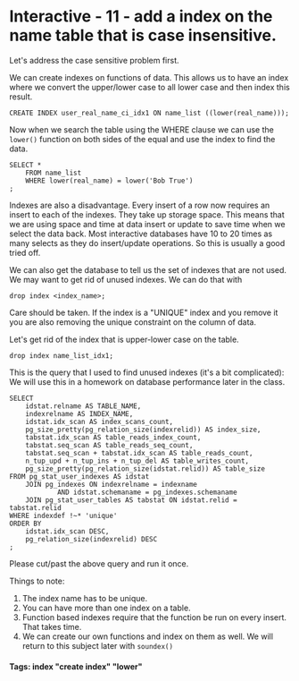 



<style>
.pagebreak { page-break-before: always; }
.half { height: 200px; }
</style>





# Interactive - 11 - add a index on the name table that is case insensitive.

Let's address the case sensitive problem first.

We can create indexes on functions of data.  This allows us to have
an index where we convert the upper/lower case to all lower case
and then index this result.

```
CREATE INDEX user_real_name_ci_idx1 ON name_list ((lower(real_name)));

```

Now when we search the table using the WHERE clause we can use the `lower()` function on
both sides of the equal and use the index to find the data.

```
SELECT * 
	FROM name_list 
	WHERE lower(real_name) = lower('Bob True')
;

```

Indexes are also a disadvantage.  Every insert of a row now requires an insert
to each of the indexes.  They take up storage space.   This means that we are
using space and time at data insert or update to save time when we select the
data back.  Most interactive databases have 10 to 20 times as many selects
as they do insert/update operations.   So this is usually a good tried off.

We can also get the database to tell us the set of indexes that are not
used.  We may want to get rid of unused indexes.  We can do that with

```
drop index <index_name>;
```

Care should be taken.  If the index is a "UNIQUE" index and you remove it
you are also removing the unique constraint on the column of data.

Let's get rid of the index that is upper-lower case on the table.

```
drop index name_list_idx1;
```

This is the query that I used to find unused indexes (it's a bit complicated):
We will use this in a homework on database performance later in the class.

```
SELECT
    idstat.relname AS TABLE_NAME,
    indexrelname AS INDEX_NAME,
    idstat.idx_scan AS index_scans_count,
    pg_size_pretty(pg_relation_size(indexrelid)) AS index_size,
    tabstat.idx_scan AS table_reads_index_count,
    tabstat.seq_scan AS table_reads_seq_count,
    tabstat.seq_scan + tabstat.idx_scan AS table_reads_count,
    n_tup_upd + n_tup_ins + n_tup_del AS table_writes_count,
    pg_size_pretty(pg_relation_size(idstat.relid)) AS table_size
FROM pg_stat_user_indexes AS idstat
	JOIN pg_indexes ON indexrelname = indexname
			AND idstat.schemaname = pg_indexes.schemaname
	JOIN pg_stat_user_tables AS tabstat ON idstat.relid = tabstat.relid
WHERE indexdef !~* 'unique'
ORDER BY
    idstat.idx_scan DESC,
    pg_relation_size(indexrelid) DESC
;

```

Please cut/past the above query and run it once.


Things to note:

1. The index name has to be unique.
2. You can have more than one index on a table.
3. Function based indexes require that the function be run on every insert.  That takes time.
4. We can create our own functions and index on them as well.   We will return to this subject later with `soundex()`

#### Tags: index "create index" "lower"

